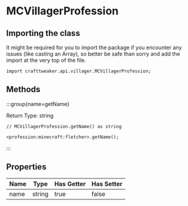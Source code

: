 # MCVillagerProfession



## Importing the class

It might be required for you to import the package if you encounter any issues (like casting an Array), so better be safe than sorry and add the import at the very top of the file.
```zenscript
import crafttweaker.api.villager.MCVillagerProfession;
```


## Methods

:::group{name=getName}

Return Type: string

```zenscript
// MCVillagerProfession.getName() as string

<profession:minecraft:fletcher>.getName();
```

:::


## Properties

| Name | Type | Has Getter | Has Setter |
|------|------|------------|------------|
| name | string | true | false |

